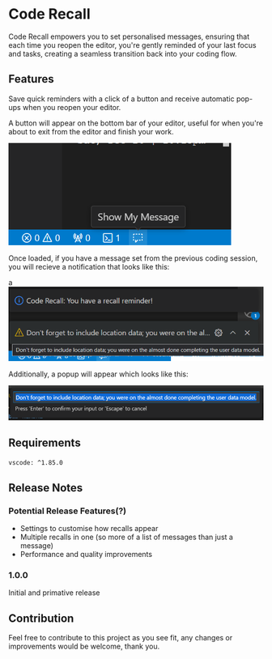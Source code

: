 # Code Recall

Code Recall empowers you to set personalised messages, ensuring that each time you reopen the editor, you're gently reminded of your last focus and tasks, creating a seamless transition back into your coding flow.

## Features

Save quick reminders with a click of a button and receive automatic pop-ups when you reopen your editor.  

A button will appear on the bottom bar of your editor, useful for when you're about to exit from the editor and finish your work.

![btn](https://github.com/emorrisn/code-recall/blob/master/assets/btn.png)

Once loaded, if you have a message set from the previous coding session, you will recieve a notification that looks like this:

a![popup](https://raw.githubusercontent.com/emorrisn/code-recall/master/assets/popup.png)

Additionally, a popup will appear which looks like this:

![Main Popup](https://github.com/emorrisn/code-recall/blob/master/assets/popup2.png)

## Requirements

`vscode: ^1.85.0`

## Release Notes

### Potential Release Features(?)

* Settings to customise how recalls appear
* Multiple recalls in one (so more of a list of messages than just a message)
* Performance and quality improvements

### 1.0.0

Initial and primative release

## Contribution  
Feel free to contribute to this project as you see fit, any changes or improvements would be welcome, thank you.  